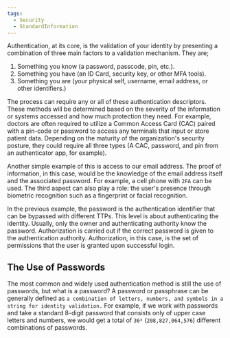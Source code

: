 ```yaml
---
tags:
  - Security
  - StandardInformation
---
```

Authentication, at its core, is the validation of your identity by presenting a combination of three main factors to a validation mechanism. They are;

1. Something you know (a password, passcode, pin, etc.).
2. Something you have (an ID Card, security key, or other MFA tools).
3. Something you are (your physical self, username, email address, or other identifiers.)

The process can require any or all of these authentication descriptors. These methods will be determined based on the severity of the information or systems accessed and how much protection they need. For example, doctors are often required to utilize a Common Access Card (CAC) paired with a pin-code or password to access any terminals that input or store patient data. Depending on the maturity of the organization's security posture, they could require all three types (A CAC, password, and pin from an authenticator app, for example).

Another simple example of this is access to our email address. The proof of information, in this case, would be the knowledge of the email address itself and the associated password. For example, a cell phone with `2FA` can be used. The third aspect can also play a role: the user's presence through biometric recognition such as a fingerprint or facial recognition.

In the previous example, the password is the authentication identifier that can be bypassed with different TTPs. This level is about authenticating the identity. Usually, only the owner and authenticating authority know the password. Authorization is carried out if the correct password is given to the authentication authority. Authorization, in this case, is the set of permissions that the user is granted upon successful login.

## The Use of Passwords

The most common and widely used authentication method is still the use of passwords, but what is a password? A password or passphrase can be generally defined as `a combination of letters, numbers, and symbols in a string for identity validation.` For example, if we work with passwords and take a standard 8-digit password that consists only of upper case letters and numbers, we would get a total of `36⁸` (`208,827,064,576`) different combinations of passwords.